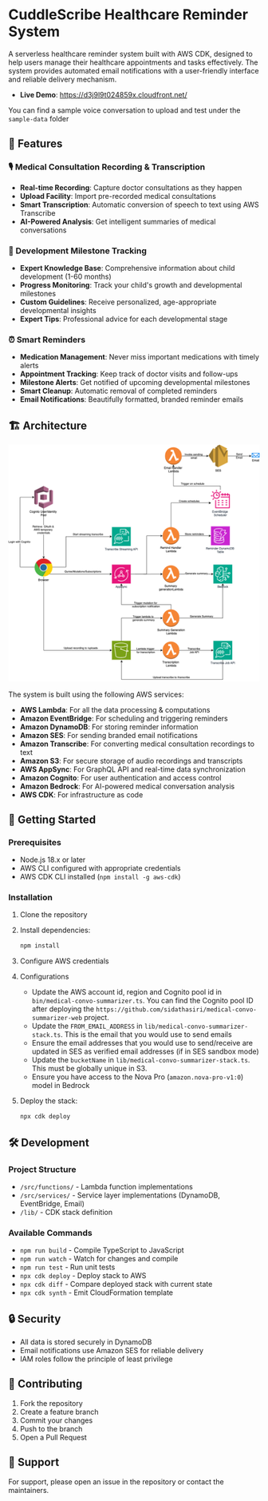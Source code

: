 # CuddleScribe Healthcare Reminder System

A serverless healthcare reminder system built with AWS CDK, designed to help users manage their healthcare appointments and tasks effectively. The system provides automated email notifications with a user-friendly interface and reliable delivery mechanism.

- **Live Demo**: https://d3j9l9t024859x.cloudfront.net/

You can find a sample voice conversation to upload and test under the `sample-data` folder

## 🌟 Features

### 🎙️ Medical Consultation Recording & Transcription

- **Real-time Recording**: Capture doctor consultations as they happen
- **Upload Facility**: Import pre-recorded medical consultations
- **Smart Transcription**: Automatic conversion of speech to text using AWS Transcribe
- **AI-Powered Analysis**: Get intelligent summaries of medical conversations

### 👶 Development Milestone Tracking

- **Expert Knowledge Base**: Comprehensive information about child development (1-60 months)
- **Progress Monitoring**: Track your child's growth and developmental milestones
- **Custom Guidelines**: Receive personalized, age-appropriate developmental insights
- **Expert Tips**: Professional advice for each developmental stage

### ⏰ Smart Reminders

- **Medication Management**: Never miss important medications with timely alerts
- **Appointment Tracking**: Keep track of doctor visits and follow-ups
- **Milestone Alerts**: Get notified of upcoming developmental milestones
- **Smart Cleanup**: Automatic removal of completed reminders
- **Email Notifications**: Beautifully formatted, branded reminder emails

## 🏗️ Architecture

![CuddleScribe Logo](architecture.png)

The system is built using the following AWS services:

- **AWS Lambda**: For all the data processing & computations 
- **Amazon EventBridge**: For scheduling and triggering reminders
- **Amazon DynamoDB**: For storing reminder information
- **Amazon SES**: For sending branded email notifications
- **Amazon Transcribe**: For converting medical consultation recordings to text
- **Amazon S3**: For secure storage of audio recordings and transcripts
- **AWS AppSync**: For GraphQL API and real-time data synchronization
- **Amazon Cognito**: For user authentication and access control
- **Amazon Bedrock**: For AI-powered medical conversation analysis
- **AWS CDK**: For infrastructure as code

## 🚀 Getting Started

### Prerequisites

- Node.js 18.x or later
- AWS CLI configured with appropriate credentials
- AWS CDK CLI installed (`npm install -g aws-cdk`)

### Installation

1. Clone the repository

2. Install dependencies:
   ```bash
   npm install
   ```
3. Configure AWS credentials

4. Configurations
     - Update the AWS account id, region and Cognito pool id in `bin/medical-convo-summarizer.ts`. You can find the Cognito pool ID after deploying the `https://github.com/sidathasiri/medical-convo-summarizer-web` project.
     - Update the `FROM_EMAIL_ADDRESS` in `lib/medical-convo-summarizer-stack.ts`. This is the email that you would use to send emails
     - Ensure the email addresses that you would use to send/receive are updated in SES as verified email addresses (if in SES sandbox mode)
     - Update the `bucketName` in `lib/medical-convo-summarizer-stack.ts`. This must be globally unique in S3.
     - Ensure you have access to the Nova Pro (`amazon.nova-pro-v1:0`) model in Bedrock

5. Deploy the stack:
   ```bash
   npx cdk deploy
   ```

## 🛠️ Development

### Project Structure

- `/src/functions/` - Lambda function implementations
- `/src/services/` - Service layer implementations (DynamoDB, EventBridge, Email)
- `/lib/` - CDK stack definition

### Available Commands

- `npm run build` - Compile TypeScript to JavaScript
- `npm run watch` - Watch for changes and compile
- `npm run test` - Run unit tests
- `npx cdk deploy` - Deploy stack to AWS
- `npx cdk diff` - Compare deployed stack with current state
- `npx cdk synth` - Emit CloudFormation template

## 🔒 Security

- All data is stored securely in DynamoDB
- Email notifications use Amazon SES for reliable delivery
- IAM roles follow the principle of least privilege

## 🤝 Contributing

1. Fork the repository
2. Create a feature branch
3. Commit your changes
4. Push to the branch
5. Open a Pull Request

## 👥 Support

For support, please open an issue in the repository or contact the maintainers.
